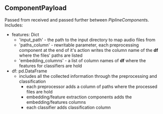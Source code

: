## ComponentPayload
Passed from received and passed further between *PiplineComponent*s. Includes:
- features: Dict
  - 'input_path' - the path to the input directory to map audio files from
  - 'paths_column' - rewritable parameter, each preprocessing component at the end of it's action writes the column name of the **df** where the files' paths are listed
  - 'embedding_columns' - a list of column names of **df** where the features for classifiers are hold
- df: pd.DataFrame
  - includes all the collected information through the preprocessing and classification
    - each preprocessor adds a column of paths where the processed files are hold
    - embedding/feature extraction components adds the embedding/features columns
    - each classifier adds classification column